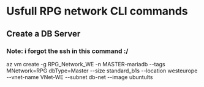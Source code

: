 # Usfull RPG network CLI commands

## Create a DB Server 
### Note: i forgot the ssh in this command :/

az vm create -g RPG_Network_WE -n MASTER-mariadb --tags MNetwork=RPG dbType=Master --size standard_b1s --location westeurope --vnet-name VNet-WE --subnet db-net --image ubuntults

 